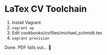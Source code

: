 LaTex CV Toolchain
==================

  1. Install Vagrant
  2. `vagrant up`
  3. Edit cookbooks/cv/files/michael_schmidt.tex
  4. `vagrant provision`
  
Done. PDF falls out... :cake:
